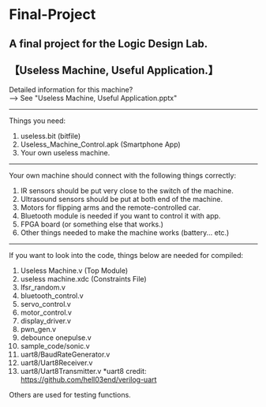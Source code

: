 # Final-Project
A final project for the Logic Design Lab. <br><br>
【Useless Machine, Useful Application.】
-----------------------

Detailed information for this machine? <br>
--> See "Useless Machine, Useful Application.pptx"

----------------------
Things you need:
1. useless.bit  (bitfile)
2. Useless_Machine_Control.apk (Smartphone App)
3. Your own useless machine.
------------------------
Your own machine should connect with the following things correctly:
1. IR sensors should be put very close to the switch of the machine.
2. Ultrasound sensors should be put at both end of the machine. 
3. Motors for flipping arms and the remote-controlled car. 
4. Bluetooth module is needed if you want to control it with app. 
5. FPGA board (or something else that works.) 
6. Other things needed to make the machine works (battery... etc.)
------------------------
If you want to look into the code, things below are needed for compiled:
  1. Useless Machine.v  (Top Module)
  2. useless machine.xdc (Constraints File)
  3. lfsr_random.v
  4. bluetooth_control.v
  5. servo_control.v
  6. motor_control.v
  7. display_driver.v
  8. pwn_gen.v
  9. debounce onepulse.v
  10. sample_code/sonic.v 
  11. uart8/BaudRateGenerator.v
  12. uart8/Uart8Receiver.v
  13. uart8/Uart8Transmitter.v
      *uart8 credit: https://github.com/hell03end/verilog-uart
  
Others are used for testing functions.
